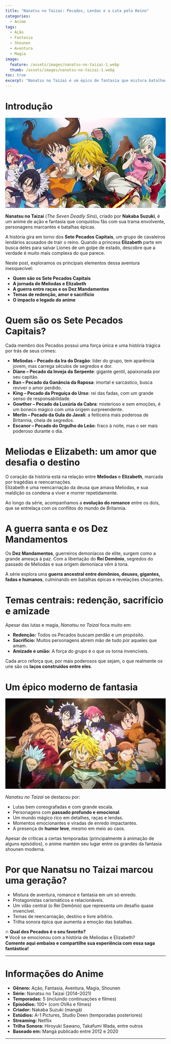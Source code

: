 ```yaml
---
title: "Nanatsu no Taizai: Pecados, Lendas e a Luta pelo Reino"
categories:
  - Anime
tags:
  - Ação
  - Fantasia
  - Shounen
  - Aventura
  - Magia
image:
  feature: /assets/images/nanatsu-no-taizai-1.webp
  thumb: /assets/images/nanatsu-no-taizai-1.webp
toc: true
excerpt: "Nanatsu no Taizai é um épico de fantasia que mistura batalhas intensas, magia, romance e redenção, contando a história dos lendários Sete Pecados Capitais em sua jornada para salvar o reino de Liones."
---
```


# Introdução

![Meliodas e Elizabeth em destaque.](/assets/images/nanatsu-no-taizai-1.webp)

**Nanatsu no Taizai** (*The Seven Deadly Sins*), criado por **Nakaba Suzuki**, é um anime de ação e fantasia que conquistou fãs com sua trama envolvente, personagens marcantes e batalhas épicas.

A história gira em torno dos **Sete Pecados Capitais**, um grupo de cavaleiros lendários acusados de trair o reino. Quando a princesa **Elizabeth** parte em busca deles para salvar Liones de um golpe de estado, descobre que a verdade é muito mais complexa do que parece.

Neste post, exploramos os principais elementos dessa aventura inesquecível:

- **Quem são os Sete Pecados Capitais**  
- **A jornada de Meliodas e Elizabeth**  
- **A guerra entre raças e os Dez Mandamentos**  
- **Temas de redenção, amor e sacrifício**  
- **O impacto e legado do anime**

# Quem são os Sete Pecados Capitais?

Cada membro dos Pecados possui uma força única e uma história trágica por trás de seus crimes:

- **Meliodas – Pecado da Ira do Dragão**: líder do grupo, tem aparência jovem, mas carrega séculos de segredos e dor.  
- **Diane – Pecado da Inveja da Serpente**: gigante gentil, apaixonada por seu capitão.  
- **Ban – Pecado da Ganância da Raposa**: imortal e sarcástico, busca reviver o amor perdido.  
- **King – Pecado da Preguiça do Urso**: rei das fadas, com um grande senso de responsabilidade.  
- **Gowther – Pecado da Luxúria da Cabra**: misterioso e sem emoções, é um boneco mágico com uma origem surpreendente.  
- **Merlin – Pecado da Gula do Javali**: a feiticeira mais poderosa de Britannia, cheia de segredos.  
- **Escanor – Pecado do Orgulho do Leão**: fraco à noite, mas o ser mais poderoso durante o dia.

# Meliodas e Elizabeth: um amor que desafia o destino

O coração da história está na relação entre **Meliodas** e **Elizabeth**, marcada por tragédias e reencarnações.  
Elizabeth é uma reencarnação da deusa que amava Meliodas, e sua maldição os condena a viver e morrer repetidamente.

Ao longo da série, acompanhamos a **evolução do romance** entre os dois, que se entrelaça com os conflitos do mundo de Britannia.

# A guerra santa e os Dez Mandamentos

Os **Dez Mandamentos**, guerreiros demoníacos de elite, surgem como a grande ameaça à paz. Com a libertação do **Rei Demônio**, segredos do passado de Meliodas e sua origem demoníaca vêm à tona.

A série explora uma **guerra ancestral entre demônios, deuses, gigantes, fadas e humanos**, culminando em batalhas épicas e revelações chocantes.

# Temas centrais: redenção, sacrifício e amizade

Apesar das lutas e magia, *Nanatsu no Taizai* foca muito em:

- **Redenção:** Todos os Pecados buscam perdão e um propósito.  
- **Sacrifício:** Muitos personagens abrem mão de tudo por aqueles que amam.  
- **Amizade e união:** A força do grupo é o que os torna invencíveis.

Cada arco reforça que, por mais poderosos que sejam, o que realmente os une são os **laços construídos entre eles**.

# Um épico moderno de fantasia

![Os Sete Pecados reunidos em batalha.](/assets/images/nanatsu-no-taizai-2.webp)

*Nanatsu no Taizai* se destacou por:

- Lutas bem coreografadas e com grande escala.  
- Personagens com **passado profundo e emocional**.  
- Um mundo mágico rico em detalhes, raças e lendas.  
- Momentos emocionantes e viradas de enredo impactantes.  
- A presença de **humor leve**, mesmo em meio ao caos.

Apesar de críticas a certas temporadas (principalmente à animação de alguns episódios), o anime mantém seu lugar entre os grandes da fantasia shounen moderna.

# Por que Nanatsu no Taizai marcou uma geração?

- Mistura de aventura, romance e fantasia em um só enredo.  
- Protagonistas carismáticos e relacionáveis.  
- Um vilão central (o Rei Demônio) que representa um desafio quase invencível.  
- Temas de reencarnação, destino e livre arbítrio.  
- Trilha sonora épica que aumenta a emoção das batalhas.

🔥 **Qual dos Pecados é o seu favorito?**  
💔 Você se emocionou com a história de Meliodas e Elizabeth?  
**Comente aqui embaixo e compartilhe sua experiência com essa saga fantástica!**

---

# Informações do Anime

- **Gênero:** Ação, Fantasia, Aventura, Magia, Shounen  
- **Série:** Nanatsu no Taizai (2014–2021)  
- **Temporadas:** 5 (incluindo continuações e filmes)  
- **Episódios:** 100+ (com OVAs e filmes)  
- **Criador:** Nakaba Suzuki (mangá)  
- **Estúdios:** A-1 Pictures, Studio Deen (temporadas posteriores)  
- **Streaming:** Netflix  
- **Trilha Sonora:** Hiroyuki Sawano, Takafumi Wada, entre outros  
- **Baseado em:** Mangá publicado entre 2012 e 2020

---
